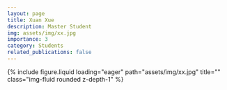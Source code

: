 ```yaml
---
layout: page
title: Xuan Xue
description: Master Student
img: assets/img/xx.jpg
importance: 3
category: Students
related_publications: false
---
```




<div class="row">
    <div class="col-sm-8 mt-3 mt-md-0">
        <!-- <p>Email: xx20@m.fudan.edu.cn</p> -->
        <!-- <p>Master Student</p> -->
    </div>
    <div class="col-sm-4 mt-3 mt-md-0">
        {% include figure.liquid loading="eager" path="assets/img/xx.jpg" title="" class="img-fluid rounded z-depth-1" %}
    </div>
</div>

